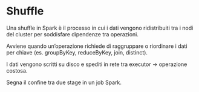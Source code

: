 # Shuffle

Una shuffle in Spark è il processo in cui i dati vengono ridistribuiti tra i nodi del cluster per soddisfare dipendenze tra operazioni.

Avviene quando un’operazione richiede di raggruppare o riordinare i dati per chiave (es. groupByKey, reduceByKey, join, distinct).

I dati vengono scritti su disco e spediti in rete tra executor → operazione costosa.

Segna il confine tra due stage in un job Spark.